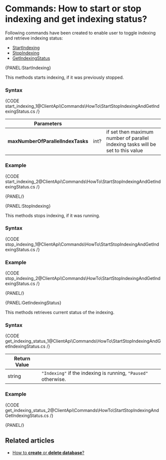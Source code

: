 # Commands: How to start or stop indexing and get indexing status?

Following commands have been created to enable user to toggle indexing and retrieve indexing status:   
- [StartIndexing](../../../client-api/commands/how-to/start-stop-indexing-and-get-indexing-status#startindexing)   
- [StopIndexing](../../../client-api/commands/how-to/start-stop-indexing-and-get-indexing-status#stopindexing)   
- [GetIndexingStatus](../../../client-api/commands/how-to/start-stop-indexing-and-get-indexing-status#getindexingstatus)

{PANEL:StartIndexing}

This methods starts indexing, if it was previously stopped.

### Syntax

{CODE start_indexing_1@ClientApi\Commands\HowTo\StartStopIndexingAndGetIndexingStatus.cs /}

| Parameters | | |
| ------------- | ------------- | ----- |
| **maxNumberOfParallelIndexTasks** | int? | if set then maximum number of parallel indexing tasks will be set to this value |

### Example

{CODE start_indexing_2@ClientApi\Commands\HowTo\StartStopIndexingAndGetIndexingStatus.cs /}

{PANEL/}

{PANEL:StopIndexing}

This methods stops indexing, if it was running.

### Syntax

{CODE stop_indexing_1@ClientApi\Commands\HowTo\StartStopIndexingAndGetIndexingStatus.cs /}

### Example

{CODE stop_indexing_2@ClientApi\Commands\HowTo\StartStopIndexingAndGetIndexingStatus.cs /}

{PANEL/}

{PANEL:GetIndexingStatus}

This methods retrieves current status of the indexing.

### Syntax

{CODE get_indexing_status_1@ClientApi\Commands\HowTo\StartStopIndexingAndGetIndexingStatus.cs /}

| Return Value | |
| ------------- | ----- |
| string | `"Indexing"` if the indexing is running, `"Paused"` otherwise. |

### Example

{CODE get_indexing_status_2@ClientApi\Commands\HowTo\StartStopIndexingAndGetIndexingStatus.cs /}

{PANEL/}

## Related articles

- [How to **create** or **delete database**?](../../../client-api/commands/how-to/create-delete-database)   

